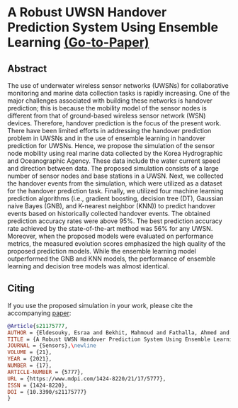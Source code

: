 # A Robust UWSN Handover Prediction System Using Ensemble Learning [(Go-to-Paper)](https://www.mdpi.com/1424-8220/21/17/5777)

## Abstract
The use of underwater wireless sensor networks (UWSNs) for collaborative monitoring and marine data collection tasks is rapidly increasing. One of the major challenges associated with building these networks is handover prediction; this is because the mobility model of the sensor nodes is different from that of ground-based wireless sensor network (WSN) devices. Therefore, handover prediction is the focus of the present work. There have been limited efforts in addressing the handover prediction problem in UWSNs and in the use of ensemble learning in handover prediction for UWSNs. Hence, we propose the simulation of the sensor node mobility using real marine data collected by the Korea Hydrographic and Oceanographic Agency. These data include the water current speed and direction between data. The proposed simulation consists of a large number of sensor nodes and base stations in a UWSN. Next, we collected the handover events from the simulation, which were utilized as a dataset for the handover prediction task. Finally, we utilized four machine learning prediction algorithms (i.e., gradient boosting, decision tree (DT), Gaussian naive Bayes (GNB), and K-nearest neighbor (KNN)) to predict handover events based on historically collected handover events. The obtained prediction accuracy rates were above 95%. The best prediction accuracy rate achieved by the state-of-the-art method was 56% for any UWSN. Moreover, when the proposed models were evaluated on performance metrics, the measured evolution scores emphasized the high quality of the proposed prediction models. While the ensemble learning model outperformed the GNB and KNN models, the performance of ensemble learning and decision tree models was almost identical.

## Citing

If you use the proposed simulation in your work, please cite the accompanying [paper]:

```bibtex
@Article{s21175777,
AUTHOR = {Eldesouky, Esraa and Bekhit, Mahmoud and Fathalla, Ahmed and Salah, Ahmad and Ali, Ahmed},\newline
TITLE = {A Robust UWSN Handover Prediction System Using Ensemble Learning},\newline
JOURNAL = {Sensors},\newline
VOLUME = {21},
YEAR = {2021},
NUMBER = {17},
ARTICLE-NUMBER = {5777},
URL = {https://www.mdpi.com/1424-8220/21/17/5777},
ISSN = {1424-8220},
DOI = {10.3390/s21175777}
}
```
[paper]: https://www.mdpi.com/1424-8220/21/17/5777
